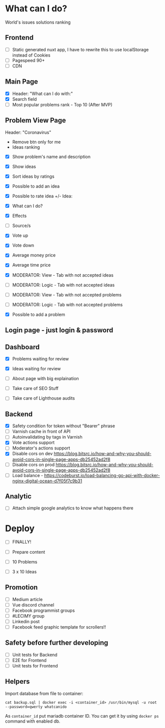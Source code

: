 # What can I do?
World's issues solutions ranking

## Frontend
- [ ] Static generated nuxt app, I have to rewrite this to use localStorage instead of Cookies
- [ ] Pagespeed 90+
- [ ] CDN

## Main Page
- [x] Header: "What can I do with:"
- [x] Search field
- [ ] Most popular problems rank - Top 10 (After MVP)

## Problem View Page
Header: "Coronavirus" 
- Remove btn only for me
- Ideas ranking
- [x] Show problem's name and description
- [x] Show ideas
- [x] Sort ideas by ratings
- [x] Possible to add an idea
- [x] Possible to rate idea +/-
Idea:
- [x] What can I do?
- [x] Effects
- [ ] Source/s
- [x] Vote up
- [x] Vote down
- [x] Average money price
- [x] Average time price

- [x] MODERATOR: View - Tab with not accepted ideas
- [ ] MODERATOR: Logic - Tab with not accepted ideas
- [ ] MODERATOR: View - Tab with not accepted problems
- [ ] MODERATOR: Logic - Tab with not accepted problems

- [x] Possible to add a problem

## Login page - just login & password
## Dashboard
- [x] Problems waiting for review
- [x] Ideas waiting for review

- [ ] About page with big explaination
- [ ] Take care of SEO Stuff
- [ ] Take care of Lighthouse audits

## Backend
- [x] Safety condition for token without "Bearer" phrase
- [ ] Varnish cache in front of API
- [ ] Autoinvalidating by tags in Varnish
- [x] Vote actions support
- [ ] Moderator's actions support
- [x] Disable cors on dev https://blog.bitsrc.io/how-and-why-you-should-avoid-cors-in-single-page-apps-db25452ad2f8
- [ ] Disable cors on prod https://blog.bitsrc.io/how-and-why-you-should-avoid-cors-in-single-page-apps-db25452ad2f8
- [ ] Load balance - https://codeburst.io/load-balancing-go-api-with-docker-nginx-digital-ocean-d7f05f7c9b31

## Analytic
- [ ] Attach simple google analytics to know what happens there

# Deploy
- [ ] FINALLY!

- [ ] Prepare content
- [ ] 10 Problems
- [ ] 3 x 10 Ideas

## Promotion
- [ ] Medium article
- [ ] Vue discord channel
- [ ] Facebook programmist groups
- [ ] #LECIMY group
- [ ] Linkedin post
- [ ] Facebook feed graphic template for scrollers!!

## Safety before further developing
- [ ] Unit tests for Backend
- [ ] E2E for Frontend
- [ ] Unit tests for Frontend

## Helpers
Import database from file to container:
```
cat backup.sql | docker exec -i <container_id> /usr/bin/mysql -u root --password=qwerty whatcanido
```

As `container_id` put mariadb container ID. You can get it by using `docker ps` command with enabled db.